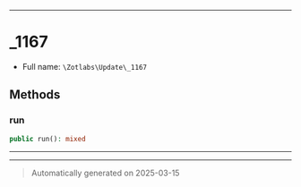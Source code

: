***

# _1167





* Full name: `\Zotlabs\Update\_1167`




## Methods


### run



```php
public run(): mixed
```












***


***
> Automatically generated on 2025-03-15
